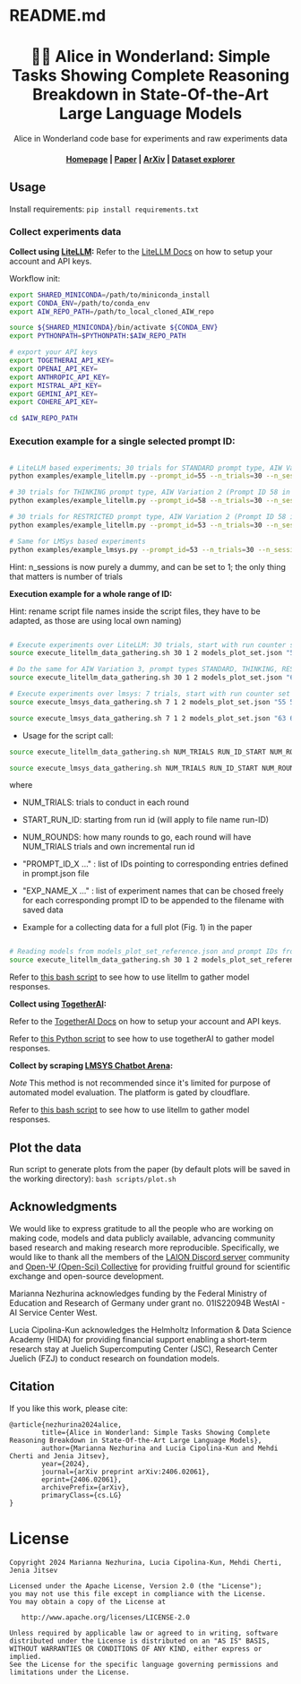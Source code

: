 # README.md

<h1 align="center">
        🎩🐇 Alice in Wonderland: Simple Tasks Showing Complete Reasoning Breakdown in State-Of-the-Art Large Language Models
    </h1>
 <p align="center">Alice in Wonderland code base for experiments and raw experiments data</p>
<h4 align="center"><a href="https://marianna13.github.io/aiw/" target="_blank">Homepage</a> | <a href="https://arxiv.org/pdf/2406.02061" target="_blank"> Paper</a> | <a href="https://arxiv.org/abs/2406.02061"target="_blank">ArXiv</a> | <a href="https://huggingface.co/spaces/marianna13/AIW-responses"target="_blank">Dataset explorer</a></h4>


## Usage

Install requirements:
`pip install requirements.txt`

### Collect experiments data

**Collect using [LiteLLM](https://github.com/BerriAI/litellm):**
Refer to the [LiteLLM Docs](https://docs.litellm.ai/docs/) on how to setup your account and API keys.

Workflow init:

```bash
export SHARED_MINICONDA=/path/to/miniconda_install
export CONDA_ENV=/path/to/conda_env
export AIW_REPO_PATH=/path/to_local_cloned_AIW_repo

source ${SHARED_MINICONDA}/bin/activate ${CONDA_ENV}
export PYTHONPATH=$PYTHONPATH:$AIW_REPO_PATH

# export your API keys
export TOGETHERAI_API_KEY=
export OPENAI_API_KEY=
export ANTHROPIC_API_KEY=
export MISTRAL_API_KEY=
export GEMINI_API_KEY=
export COHERE_API_KEY=

cd $AIW_REPO_PATH

```


### Execution example for a single selected prompt ID:

```bash

# LiteLLM based experiments; 30 trials for STANDARD prompt type, AIW Variation 1 (Prompt ID 55 in prompts.json)
python examples/example_litellm.py --prompt_id=55 --n_trials=30 --n_sessions=1 --prompts_json=lmsys_tools/prompts.json --models_json=lmsys_tools/models_plot_set.json --exp_name=model_set_STANDARD_run-1

# 30 trials for THINKING prompt type, AIW Variation 2 (Prompt ID 58 in prompts.json)
python examples/example_litellm.py --prompt_id=58 --n_trials=30 --n_sessions=1 --prompts_json=lmsys_tools/prompts.json --models_json=lmsys_tools/models_plot_set.json --exp_name=model_set_THINKING_run-1

# 30 trials for RESTRICTED prompt type, AIW Variation 2 (Prompt ID 58 in prompts.json)
python examples/example_litellm.py --prompt_id=53 --n_trials=30 --n_sessions=1 --prompts_json=lmsys_tools/prompts.json --models_json=lmsys_tools/models_plot_set.json --exp_name=model_set_RESTRICTED_run-1

# Same for LMSys based experiments
python examples/example_lmsys.py --prompt_id=53 --n_trials=30 --n_sessions=1 --prompts_json=lmsys_tools/prompts.json --models_json=lmsys_tools/models_plot_set.json --exp_name=model_set_RESTRICTED_run-1


```

Hint: n_sessions is now purely a dummy, and can be set to 1; the only thing that matters is number of trials

**Execution example for a whole range of ID:**

Hint: rename script file names inside the script files, they have to be adapted, as those are using local own naming)


```bash

# Execute experiments over LiteLLM: 30 trials, start with run counter set to 1, perform 2 rounds; for AIW Variations 1-2, prompt types STANDARD, THINKING, RESTRICTED (as defined in prompt ID)
source execute_litellm_data_gathering.sh 30 1 2 models_plot_set.json "55 56 57 58 53 54" "model_set_STANDARD model_set_STANDARD model_set_THINKING model_set_THINKING model_set_RESTRICTED model_set_RESTRICTED"

# Do the same for AIW Variation 3, prompt types STANDARD, THINKING, RESTRICTED (as defined in prompt ID)
source execute_litellm_data_gathering.sh 30 1 2 models_plot_set.json "63 64 65" "model_set_AIW-VAR-3_STANDARD model_set_AIW-VAR-3_THINKING model_set_AIW-VAR-3_RESTRICTED"

# Execute experiments over lmsys: 7 trials, start with run counter set to 1, perform 2 rounds
source execute_lmsys_data_gathering.sh 7 1 2 models_plot_set.json "55 56 57 58 53 54" "model_set_STANDARD model_set_STANDARD model_set_THINKING model_set_THINKING model_set_RESTRICTED model_set_RESTRICTED"

source execute_lmsys_data_gathering.sh 7 1 2 models_plot_set.json "63 64 65" "model_set_EASY_STANDARD model_set_EASY_THINKING model_set_EASY_RESTRICTED"
```

- Usage for the script call:

```bash
source execute_litellm_data_gathering.sh NUM_TRIALS RUN_ID_START NUM_ROUNDS models_plot_set.json "PROMPT_ID_1 PROMPT_ID_2 PROMPT_ID_3" "EXP_NAME_1 EXP_NAME_2 EXP_NAME_3"

source execute_lmsys_data_gathering.sh NUM_TRIALS RUN_ID_START NUM_ROUNDS models_plot_set.json "PROMPT_ID_1 PROMPT_ID_2 PROMPT_ID_3" "EXP_NAME_1 EXP_NAME_2 EXP_NAME_3"
```

where 

- NUM_TRIALS: trials to conduct in each round
- START_RUN_ID: starting from run id (will apply to file name run-ID)
- NUM_ROUNDS: how many rounds to go, each round will have NUM_TRIALS trials and own incremental run id
- "PROMPT_ID_X ..." : list of IDs pointing to corresponding entries defined in prompt.json file
- "EXP_NAME_X ..." : list of experiment names that can be chosed freely for each corresponding prompt ID to be appended to the filename with saved data

- Example for a collecting data for a full plot (Fig. 1) in the paper

```bash

# Reading models from models_plot_set_reference.json and prompt IDs from prompt.json; full experiment set over all main AIW variations 1-4 and prompt types STANDARD, THINKING, RESTRICTED; doing 30 trials starting with run counter 1, for 2 rounds, aiming ot 60 trials in total per each model and prompt ID (that is a given combination of a prompt type and AIW variation)
source execute_litellm_data_gathering.sh 30 1 2 models_plot_set_reference.json "55 56 57 58 53 54 63 64 65 69 70 71" "model_set_reference_AIW-VAR-1_STANDARD model_set_reference_AIW-VAR-2_STANDARD model_set_reference_AIW-VAR-1_THINKING model_set_reference_AIW-VAR-2_THINKING model_set_reference_AIW-VAR-1_RESTRICTED model_set_reference_AIW-VAR-2_RESTRICTED model_set_reference_AIW-VAR-3_STANDARD model_set_reference_AIW-VAR-3_THINKING model_set_reference_AIW-VAR-3_RESTRICTED model_set_reference_AIW-VAR-4_STANDARD model_set_reference_AIW-VAR-4_THINKING model_set_reference_AIW-VAR-4_RESTRICTED"

```


Refer to [this bash script](scripts/execute_litellm_data_gathering.sh) to see how to use litellm to gather model responses.

**Collect using [TogetherAI](https://www.together.ai/):**

Refer to the [TogetherAI Docs](https://docs.together.ai/docs/quickstart) on how to setup your account and API keys.

Refer to [this Python script](data_collection/examples/example_together.py) to see how to use togetherAI to gather model responses.

**Collect by scraping [LMSYS Chatbot Arena](https://chat.lmsys.org/):**

*Note* This method is not recommended since it's limited for purpose of automated model evaluation. The platform is gated by cloudflare.

Refer to [this bash script](scripts/execute_lmsys_data_gathering.sh) to see how to use litellm to gather model responses.


## Plot the data

Run script to generate plots from the paper (by default plots will be saved in the working directory):
`bash scripts/plot.sh`

## Acknowledgments

We would like to express gratitude to all the people who are working on making code, models and data publicly available, advancing community based research and making research more reproducible. Specifically, we would like to thank all the members of the [LAION Discord server](https://discord.gg/BZqhreFazY) community and [Open-Ψ (Open-Sci) Collective](https://discord.gg/GsKh4mBVcv) for providing fruitful ground for scientific exchange and open-source development.

Marianna Nezhurina acknowledges funding by the Federal Ministry of Education and Research of Germany under grant no. 01IS22094B WestAI - AI Service Center West.

Lucia Cipolina-Kun acknowledges the Helmholtz Information & Data Science Academy (HIDA) for providing financial support enabling a short-term research stay at Juelich Supercomputing Center (JSC), Research Center Juelich (FZJ) to conduct research on foundation models.

## Citation
If you like this work, please cite:

```
@article{nezhurina2024alice,
        title={Alice in Wonderland: Simple Tasks Showing Complete Reasoning Breakdown in State-Of-the-Art Large Language Models},
        author={Marianna Nezhurina and Lucia Cipolina-Kun and Mehdi Cherti and Jenia Jitsev},
        year={2024},
        journal={arXiv preprint arXiv:2406.02061},
        eprint={2406.02061},
        archivePrefix={arXiv},
        primaryClass={cs.LG}
}
```

License
=======
    Copyright 2024 Marianna Nezhurina, Lucia Cipolina-Kun, Mehdi Cherti, Jenia Jitsev

    Licensed under the Apache License, Version 2.0 (the "License");
    you may not use this file except in compliance with the License.
    You may obtain a copy of the License at

       http://www.apache.org/licenses/LICENSE-2.0

    Unless required by applicable law or agreed to in writing, software
    distributed under the License is distributed on an "AS IS" BASIS,
    WITHOUT WARRANTIES OR CONDITIONS OF ANY KIND, either express or implied.
    See the License for the specific language governing permissions and
    limitations under the License.
